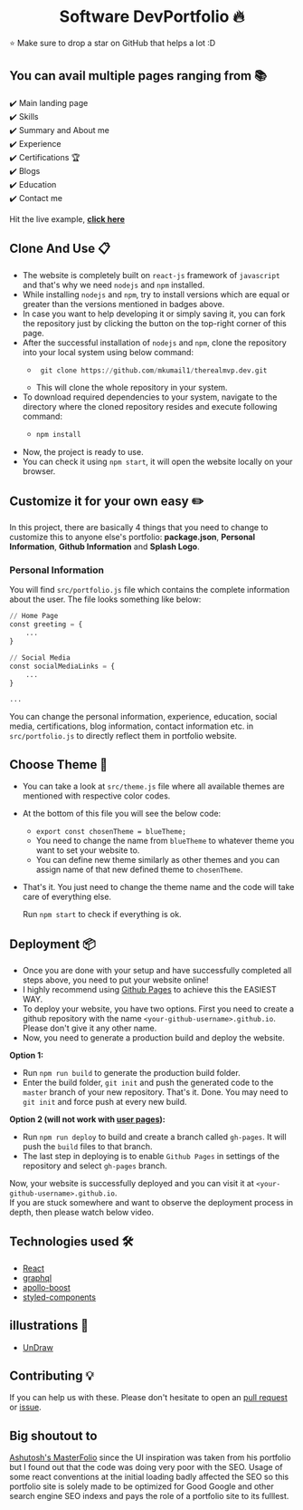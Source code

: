 <h1 align="center"> Software DevPortfolio 🔥 </h1> 

:star: Make sure to drop a star on GitHub that helps a lot :D

## You can avail multiple pages ranging from 📚

✔️ Main landing page \
✔️ Skills \
✔️ Summary and About me\
✔️ Experience\
✔️ Certifications 🏆\
✔️ Blogs\
✔️ Education\
✔️ Contact me

Hit the live example, **[click here](https://muhammadkumail.com/)**

## Clone And Use 📋

- The website is completely built on `react-js` framework of `javascript` and that's why we need `nodejs` and `npm` installed.
- While installing `nodejs` and `npm`, try to install versions which are equal or greater than the versions mentioned in badges above.
- In case you want to help developing it or simply saving it, you can fork the repository just by clicking the button on the top-right corner of this page.
- After the successful installation of `nodejs` and `npm`, clone the repository into your local system using below command:
  - ```python
     git clone https://github.com/mkumail1/therealmvp.dev.git
    ```
  - This will clone the whole repository in your system.
- To download required dependencies to your system, navigate to the directory where the cloned repository resides and execute following command:
  - ```python
    npm install
    ```
- Now, the project is ready to use.
- You can check it using `npm start`, it will open the website locally on your browser.

## Customize it for your own easy ✏️

In this project, there are basically 4 things that you need to change to customize this to anyone else's portfolio: **package.json**, **Personal Information**, **Github Information** and **Splash Logo**.

### Personal Information

You will find `src/portfolio.js` file which contains the complete information about the user. The file looks something like below:

```python
// Home Page
const greeting = {
    ...
}

// Social Media
const socialMediaLinks = {
    ...
}

...
```

You can change the personal information, experience, education, social media, certifications, blog information, contact information etc. in `src/portfolio.js` to directly reflect them in portfolio website.

## Choose Theme 🌈

- You can take a look at `src/theme.js` file where all available themes are mentioned with respective color codes.
- At the bottom of this file you will see the below code:
  - `export const chosenTheme = blueTheme;`
  - You need to change the name from `blueTheme` to whatever theme you want to set your website to.
  - You can define new theme similarly as other themes and you can assign name of that new defined theme to `chosenTheme`.
- That's it. You just need to change the theme name and the code will take care of everything else.

  Run `npm start` to check if everything is ok.

## Deployment 📦

- Once you are done with your setup and have successfully completed all steps above, you need to put your website online!
- I highly recommend using [Github Pages](https://create-react-app.dev/docs/deployment/#github-pages) to achieve this the EASIEST WAY.
- To deploy your website, you have two options. First you need to create a github repository with the name `<your-github-username>.github.io`. Please don't give it any other name.
- Now, you need to generate a production build and deploy the website.

**Option 1:**

- Run `npm run build` to generate the production build folder.
- Enter the build folder, `git init` and push the generated code to the `master` branch of your new repository. That's it. Done.
  You may need to `git init` and force push at every new build.

**Option 2 (will not work with [user pages](https://docs.github.com/en/github/working-with-github-pages/about-github-pages)):**

- Run `npm run deploy` to build and create a branch called `gh-pages`. It will push the `build` files to that branch.
- The last step in deploying is to enable `Github Pages` in settings of the repository and select `gh-pages` branch.

Now, your website is successfully deployed and you can visit it at `<your-github-username>.github.io`.  
If you are stuck somewhere and want to observe the deployment process in depth, then please watch below video.

## Technologies used 🛠️

- [React](https://reactjs.org/)
- [graphql](https://graphql.org/)
- [apollo-boost](https://www.apollographql.com/docs/react/get-started/)
- [styled-components](https://styled-components.com/)

## illustrations 🍥

- [UnDraw](https://undraw.co/illustrations)

## Contributing 💡

If you can help us with these. Please don't hesitate to open an [pull request](https://github.com/mkumail1/therealmvp.dev/pulls) or [issue](https://github.com/mkumail1/therealmvp.dev/issues).

## Big shoutout to 

[Ashutosh's MasterFolio](https://github.com/ashutosh1919/masterPortfolio) since the UI inspiration was taken from his portfolio but I found out that the code was doing very poor with the SEO. Usage of some react conventions at the initial loading badly affected the SEO so this portfolio site is solely made to be optimized for Good Google and other search engine SEO indexs and pays the role of a portfolio site to its fulllest. 

